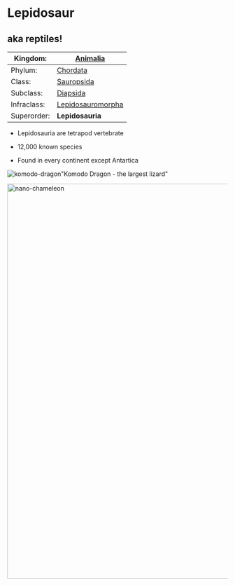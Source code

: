 # Lepidosaur

## aka reptiles!



| Kingdom:    | [Animalia](https://simple.wikipedia.org/wiki/Animal "Animal")                                |
| ----------- | -------------------------------------------------------------------------------------------- |
| Phylum:     | [Chordata](https://simple.wikipedia.org/wiki/Chordate "Chordate")                            |
| Class:      | [Sauropsida](https://simple.wikipedia.org/wiki/Reptile "Reptile")                            |
| Subclass:   | [Diapsida](https://simple.wikipedia.org/wiki/Diapsida "Diapsida")                            |
| Infraclass: | [Lepidosauromorpha](https://simple.wikipedia.org/wiki/Lepidosauromorpha "Lepidosauromorpha") |
| Superorder: | **Lepidosauria**                                                                             |

- Lepidosauria are tetrapod vertebrate 

- 12,000 known species 

- Found in every continent except Antartica



![komodo-dragon](https://cdn.britannica.com/58/152558-050-FADD52A1/Komodo-dragon.jpg "Kmomodo Dragon - The largest Lizard")"Komodo Dragon - the largest lizard"



<img title="Brookesia micra" src="https://www.crittersquad.com/wp-content/uploads/2018/08/Brookesia_micra_on_a_match_head.jpg" alt="nano-chameleon" width="902">




